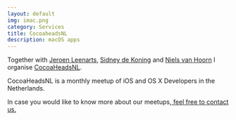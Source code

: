 ```yaml
---
layout: default
img: imac.png
category: Services
title: CocoaheadsNL
description: macOS apps
---
```


Together with <a href="https://twitter.com/leenarts">Jeroen Leenarts</a>, <a href="https://twitter.com/sidneydekoning">Sidney de Koning</a> and <a href="https://twitter.com/nvh">Niels van Hoorn</a> I organise <a href="http://www.cocoaheads.nl">CocoaHeadsNL</a>.
<p>CocoaHeadsNL is a monthly meetup of iOS and OS X Developers in the Netherlands.</p>
<p> In case you would like to know more about our meetups,<a href="mailto:bart.hoffman@cocoaheads.nl"> feel free to contact us.</a></p>
